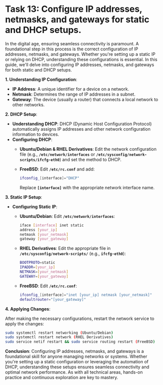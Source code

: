 # Task 13: Configure IP addresses, netmasks, and gateways for static and DHCP setups.

In the digital age, ensuring seamless connectivity is paramount. A foundational step in this process is the correct configuration of IP addresses, netmasks, and gateways. Whether you're setting up a static IP or relying on DHCP, understanding these configurations is essential. In this guide, we'll delve into configuring IP addresses, netmasks, and gateways for both static and DHCP setups.

**1. Understanding IP Configuration**:

- **IP Address**: A unique identifier for a device on a network.
- **Netmask**: Determines the range of IP addresses in a subnet.
- **Gateway**: The device (usually a router) that connects a local network to other networks.

**2. DHCP Setup**:

- **Understanding DHCP**:
DHCP (Dynamic Host Configuration Protocol) automatically assigns IP addresses and other network configuration information to devices.
- **Configuring DHCP**:
    - **Ubuntu/Debian & RHEL Derivatives**:
    Edit the network configuration file (e.g., **`/etc/network/interfaces`** or **`/etc/sysconfig/network-scripts/ifcfg-eth0`**) and set the method to DHCP.
    - **FreeBSD**:
    Edit **`/etc/rc.conf`** and add:
        
        ```bash
        ifconfig_[interface]="DHCP"
        ```
        
        Replace **`[interface]`** with the appropriate network interface name.
        

**3. Static IP Setup**:

- **Configuring Static IP**:
    - **Ubuntu/Debian**:
    Edit **`/etc/network/interfaces`**:
        
        ```bash
        iface [interface] inet static
        address [your_ip]
        netmask [your_netmask]
        gateway [your_gateway]
        ```
        
    - **RHEL Derivatives**:
    Edit the appropriate file in **`/etc/sysconfig/network-scripts/`** (e.g., **`ifcfg-eth0`**):
        
        ```bash
        BOOTPROTO=static
        IPADDR=[your_ip]
        NETMASK=[your_netmask]
        GATEWAY=[your_gateway]
        ```
        
    - **FreeBSD**:
    Edit **`/etc/rc.conf`**:
        
        ```bash
        ifconfig_[interface]="inet [your_ip] netmask [your_netmask]"
        defaultrouter="[your_gateway]"
        ```
        

**4. Applying Changes**:

After making the necessary configurations, restart the network service to apply the changes:

```bash
sudo systemctl restart networking (Ubuntu/Debian)
sudo systemctl restart network (RHEL Derivatives)
sudo service netif restart && sudo service routing restart (FreeBSD)
```

**Conclusion**:
Configuring IP addresses, netmasks, and gateways is a foundational skill for anyone managing networks or systems. Whether you're setting up a static configuration or leveraging the automation of DHCP, understanding these setups ensures seamless connectivity and optimal network performance. As with all technical areas, hands-on practice and continuous exploration are key to mastery.